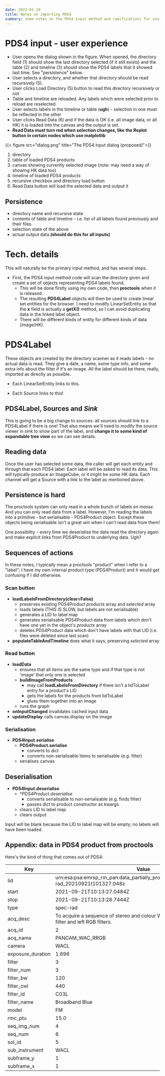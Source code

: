 ```yaml
---
date: 2022-01-19
title: Notes on importing PDS4
summary: some notes on the PDS4 input method and ramifications for sources
---
```


# PDS4 input - user experience

* User opens the dialog shown in the figure.
When opened, the directory field (1) should show the last
directory selected (if it still exists) and the table (2) and 
timeline (3) should show
the PDS4 labels that it showed last time. See "persistence" below.
* User selects a directory, and whether that directory should be read
recursively (5).
* User clicks Load Directory (5) button to read this directory recursively or not
* Table and timeline are reloaded. Any labels which were selected prior
to reload are reselected.
* User selects labels in the timeline or table (**ugh**) - selection
in one must be reflected in the other
* User clicks Read Data (6) and if the data is OK (i.e. all image data,
or all HK) it is loaded into the canvas and the output is set.
* **Read Data must turn red when selection changes, like the Replot button
in certain nodes which use matplotlib**

{{< figure src="dialog.png" title="The PDS4 input dialog (proposed)">}}
1. directory
2. table of loaded PDS4 products
3. canvas showing currently selected image (note: may need a way of showing HK
data too)
4. timeline of loaded PDS4 products
5. recursive checkbox and directory load button
6. Read Data button will load the selected data and output it
  

## Persistence
* directory name and recursive state
* contents of table and timeline - i.e. list of all labels found previously
and their files.
* selection state of the above
* actual output data **(should do this for all inputs)**

# Tech. details

This will naturally be the primary input method, and has several steps.

* First, the PDS4 input method code will scan the directory given and create
a set of objects representing PDS4 labels found.
    * This will be done firstly using my own code, then **proctools** when
      it is released.
    * The resulting **PDS4Label** objects will then be used to create
      linear set entities for the browser. I need to modify LinearSetEntity
      so that the **x** field is actually a **getX()** method, so I can
      avoid duplicating data in the linked label object.
    * There will be different kinds of entity for different kinds of
      data (image/HK).

# PDS4Label
      
These objects are created by the directory scanner as it reads labels - no
actual data is read. They give a date, a name, some type info, and some
extra info about the filter if it's an image. All the label should be there,
really, imported as directly as possible.

* Each LinearSetEntity links to this.

* Each Source links to this!

## PDS4Label, Sources and *Sink*

This is going to be a big change to sources: all sources should link
to a PDS4Label if there is one! That also means we'll need to modify the
source viewer in *sink* to show part of the label, and **change it to
some kind of expandable tree view** so we can see details.

## Reading data

Once the user has selected some data, the caller will get each entity
and through that each PDS4 label. Each label will be asked to read
its data. This will typically produce an ImageCube, or it might be some HK
data. Each channel will get a Source with a link to the label as mentioned
above.

## Persistence is hard

The proctools system can only read in a whole bunch of labels *en masse*.
And you can only read data from a label. However, I'm reading the labels
into a primitive - but serialisable - PDS4Product object. Except these
objects being serialisable isn't a great win when I can't read data from them!

One possibility - every time we deserialise the data read the directory
again and make explicit links from PDS4Product to underlying data. Ugh?

## Sequences of actions
In these notes, I typically mean a proctools "product" when I refer
to a "label"; I have my own internal product type (PDS4Product) and it
would get confusing if I did otherwise.

### Scan button

* **loadLabelsFromDirectory(clear=False)**
    * preserves existing PDS4Product *products* array and *selected* array
    * loads labels (THIS IS SLOW, but labels are not serialisable)
    * generates a LID to label map
    * generates serialisable PDS4Product data from labels which don't have one yet
    in the object's *products* array
    * deletes PDS4Product data which don't have labels with that LID (i.e. files were deleted since last scan)
* **populateTableAndTimeline** does what it says, preserving *selected* array

### Read button

* **loadData** 
    * ensures that all items are the same type and if that type is not 'image'
    that only one is selected
    * **buildImageFromProducts** 
        * may call **loadLabelsFromDirectory** if there isn't a lidToLabel entry for a product's LID
        * gets the labels for the products from lidToLabel
        * glues them together into an image
    * runs the graph
* **onInputChanged** invalidates cached input data
* **updateDisplay** calls canvas.display on the image
        
### Serialisation

* **PDS4Input.serialise**
    * **PDS4Product.serialise**
        * converts to dict
        * converts non-serialisable items to serialisable (e.g. filter)
    * serialises canvas
    
        
## Deserialisation

* **PDS4Input.deserialise**
    * **PDS4Product.deserialise*
        * converts serialisable to non-serialisable (e.g. finds filter)
        * passes dict to product constructor as kwargs
    * clears LID to label map
    * clears output
    
Input will be blank because the LID to label map will be empty; no
labels will have been loaded.


## Appendix: data in PDS4 product from proctools

Here's the kind of thing that comes out of PDS4:

|Key|Value|
|-----|-----|
|lid|urn:esa:psa:emrsp_rm_pan:data_partially_processed:pan_par_sc_l03_spec-rad_20210921t101327.048z||
|start|2021-09-21T10:13:27.0484Z|
|stop|2021-09-21T10:13:28.7444Z|
|type|spec-rad|
|acq_desc|To acquire a sequence of stereo and colour WAC images with right Red filter and left RGB filters.|
|acq_id|2|
|acq_name|PANCAM_WAC_RRGB|
|camera|WACL|
|exposure_duration|1.696|
|filter|3|
|filter_num|3|
|filter_bw|120|
|filter_cwl|440|
|filter_id|C03L|
|filter_name|Broadband Blue|
|model|FM|
|rmc_ptu|15.0|
|seq_img_num|4|
|seq_num|6|
|sol_id|5|
|sub_instrument|WACL|
|subframe_y|1|
|subframe_x|1|
